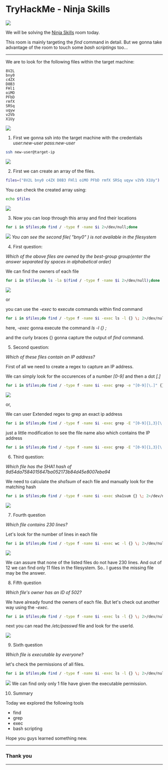 # TryHackMe - Ninja Skills
![](bg.jpg)

We will be solving the [Ninja Skills](https://tryhackme.com/room/ninjaskills "tryhackme - NinjaSkills room") room today.

This room is mainly targeting the *find* command in detail. But we gonna take advantage of the room to touch some *bash scriptings* too...

---

We are to look for the following files within the target machine:


    8V2L
    bny0
    c4ZX
    D8B3
    FHl1
    oiMO
    PFbD
    rmfX
    SRSq
    uqyw
    v2Vb
    X1Uy

![](img/img1.jpg)

1. First we gonna ssh into the target machine with the credentials *user:new-user pass:new-user*
```bash
ssh new-user@target-ip
```
![](img/img2.jpg)

2. First we can create an array of the files.
```bash
files=("8V2L bny0 c4ZX D8B3 FHl1 oiMO PFbD rmfX SRSq uqyw v2Vb X1Uy")
```
You can check the created array using:
```bash
echo $files
```
![](img/img3.jpg)

3. Now you can loop through this array and find their locations
```bash
for i in $files;do find / -type f -name $i 2>/dev/null;done
```
![](img/img4.jpg)
*You can see the second file( "bny0" ) is not available in the filesystem*

4. First question:

*Which of the above files are owned by the best-group group(enter the answer separated by spaces in alphabetical order)*

We can find the owners of each file
```bash
for i in $files;do ls -la $(find / -type f -name $i 2>/dev/null);done
```
![](img/img5.jpg)

or

you can use the *-exec* to execute commands within find command
```bash
for i in $files;do find / -type f -name $i -exec ls -l {} \; 2>/dev/null;done
```
here, *-exec* gonna execute the command *ls -l {} ;*

and the curly braces {} gonna capture the output of *find* command.

5. Second question:

*Which of these files contain an IP address?*

First of all we need to create a regex to capture an IP address.

We can simply look for the occurences of a number *[0-9]* and then a dot *[\.]*
```bash
for i in $files;do find / -type f -name $i -exec grep -e "[0-9][\.]" {} \; 2>/dev/null;done
```
![](img/img6.jpg)

or,

We can user Extended regex to grep an exact ip address
```bash
for i in $files;do find / -type f -name $i -exec grep -E "[0-9]{1,3}[\.][0-9]{1,3}[\.][0-9]{1,3}" {} \; 2>/dev/null;done
```
just a little modification to see the file name also which contains the IP address
```bash
for i in $files;do find / -type f -name $i -exec grep -E "[0-9]{1,3}[\.][0-9]{1,3}[\.][0-9]{1,3}" {} \;ls $i \; 2>/dev/null;done
```



6.  Third question:

*Which file has the SHA1 hash of 9d54da7584015647ba052173b84d45e8007eba94*

We need to calculate the *sha1sum* of each file and manually look for the matching hash
```bash
for i in $files;do find / -type f -name $i -exec sha1sum {} \; 2>/dev/null;done
```
![](img/img7.jpg)


7. Fourth question

*Which file contains 230 lines?*

Let's look for the number of lines in each file

```bash
for i in $files;do find / -type f -name $i -exec wc -l {} \; 2>/dev/null; done
```
![](img/img8.jpg)

We can assure that none of the listed files do not have 230 lines. And out of 12 we can find only 11 files in the filesystem. So.. I guess the missing file may be the answer. 

8. Fifth question

*Which file's owner has an ID of 502?*

We have already found the owners of each file. But let's check out another way using the *-exec*. 

```bash
for i in $files;do find / -type f -name $i -exec ls -l {} \; 2>/dev/null;done
```
next you can read the */etc/passwd* file and look for the userId.

![](img/img9.jpg)

9. Sixth question

*Which file is executable by everyone?*

let's check the permissions of all files.

```bash
for i in $files;do find / -type f -name $i -exec ls -l {} \; 2>/dev/null;done
```
![](img/img10.jpg)
We can find only only 1 file have given the executable permission.

10. Summary

Today we explored the following tools

* find
* grep
* exec
* bash scripting

Hope you guys learned something new.


---
### Thank you
---